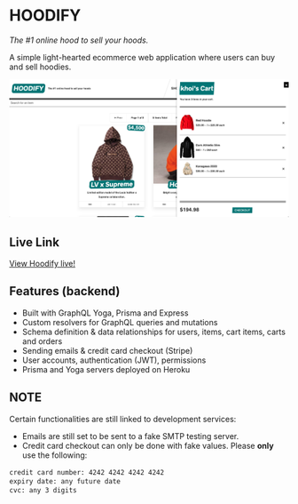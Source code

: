 # HOODIFY
*The #1 online hood to sell your hoods.*

A simple light-hearted ecommerce web application where users can buy and sell hoodies.

![Screenshot of the main page of the Hoodify application](./extras/hoodify.png)

## Live Link

[View Hoodify live!](https://hoodify-next-prod.herokuapp.com/)

## Features (backend)
* Built with GraphQL Yoga, Prisma and Express
* Custom resolvers for GraphQL queries and mutations
* Schema definition & data relationships for users, items, cart items, carts and orders
* Sending emails & credit card checkout (Stripe)
* User accounts, authentication (JWT), permissions
* Prisma and Yoga servers deployed on Heroku

## NOTE
Certain functionalities are still linked to development services:
* Emails are still set to be sent to a fake SMTP testing server.
* Credit card checkout can only be done with fake values. Please **only** use the following:
```
credit card number: 4242 4242 4242 4242
expiry date: any future date
cvc: any 3 digits
